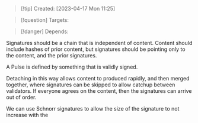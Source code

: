 
>[!tip] Created: [2023-04-17 Mon 11:25]

>[!question] Targets: 

>[!danger] Depends: 

Signatures should be a chain that is independent of content.  Content should include hashes of prior content, but signatures should be pointing only to the content, and the prior signatures.

A Pulse is defined by something that is validly signed.

Detaching in this way allows content to produced rapidly, and then merged together, where signatures can be skipped to allow catchup between validators.  If everyone agrees on the content, then the signatures can arrive out of order.

We can use Schnorr signatures to allow the size of the signature to not increase with the
